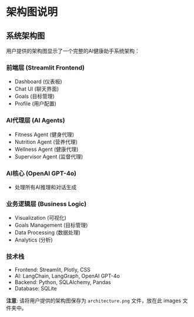 # 架构图说明

## 系统架构图
用户提供的架构图显示了一个完整的AI健康助手系统架构：

### 前端层 (Streamlit Frontend)
- Dashboard (仪表板)
- Chat UI (聊天界面) 
- Goals (目标管理)
- Profile (用户配置)

### AI代理层 (AI Agents)
- Fitness Agent (健身代理)
- Nutrition Agent (营养代理)
- Wellness Agent (健康代理)
- Supervisor Agent (监督代理)

### AI核心 (OpenAI GPT-4o)
- 处理所有AI推理和对话生成

### 业务逻辑层 (Business Logic)
- Visualization (可视化)
- Goals Management (目标管理)
- Data Processing (数据处理)
- Analytics (分析)

### 技术栈
- Frontend: Streamlit, Plotly, CSS
- AI: LangChain, LangGraph, OpenAI GPT-4o
- Backend: Python, SQLAlchemy, Pandas
- Database: SQLite

**注意**: 请将用户提供的架构图保存为 `architecture.png` 文件，放在此 images 文件夹中。

